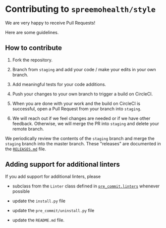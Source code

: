 # Contributing to `spreemohealth/style`

We are very happy to receive Pull Requests!

Here are some guidelines.

## How to contribute

1. Fork the repository.

2. Branch from `staging` and add your code / make your edits in your own
   branch.

3. Add meaningful tests for your code additions.

4. Push your changes to your own branch to trigger a build on CircleCI.

5. When you are done with your work and the build on CircleCI is successful,
   open a Pull Request from your branch into `staging`.

6. We will reach out if we feel changes are needed or if we have other
   feedback.
   Otherwise, we will merge the PR into `staging` and delete your remote
   branch.

We periodically review the contents of the `staging` branch and merge the
`staging` branch into the master branch.
These "releases" are documented in the
[`RELEASES.md`](https://github.com/spreemohealth/style/blob/master/RELEASES.md)
file.

## Adding support for additional linters

If you add support for additional linters, please

- subclass from the `Linter` class defined in
  [`pre_commit.linters`](https://github.com/spreemohealth/style/blob/master/pre_commit/linters.py)
  whenever possible

- update the `install.py` file

- update the `pre_commit/uninstall.py` file

- update the `README.md` file.
